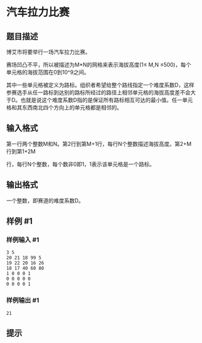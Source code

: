 # 汽车拉力比赛

## 题目描述

博艾市将要举行一场汽车拉力比赛。

赛场凹凸不平，所以被描述为M\*N的网格来表示海拔高度(1≤ M,N ≤500)，每个单元格的海拔范围在0到10^9之间。

其中一些单元格被定义为路标。组织者希望给整个路线指定一个难度系数D，这样参赛选手从任一路标到达别的路标所经过的路径上相邻单元格的海拔高度差不会大于D。也就是说这个难度系数D指的是保证所有路标相互可达的最小值。任一单元格和其东西南北四个方向上的单元格都是相邻的。


## 输入格式

第一行两个整数M和N。第2行到第M+1行，每行N个整数描述海拔高度。第2+M行到第1+2M

行，每行N个整数，每个数非0即1，1表示该单元格是一个路标。


## 输出格式

一个整数，即赛道的难度系数D。


## 样例 #1

### 样例输入 #1
```
3 5 
20 21 18 99 5  
19 22 20 16 26
18 17 40 60 80
1 0 0 0 1
0 0 0 0 0
0 0 0 0 1
```

### 样例输出 #1

```
21
```

## 提示


